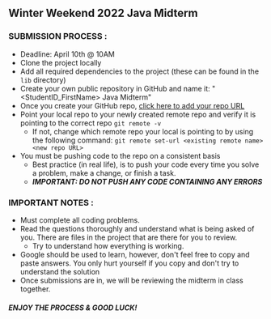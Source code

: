## Winter Weekend 2022 Java Midterm


### SUBMISSION PROCESS :
- Deadline: April 10th @ 10AM
- Clone the project locally
- Add all required dependencies to the project (these can be found in the `lib` directory)
- Create your own public repository in GitHub and name it: "<StudentID_FirstName> Java Midterm"
- Once you create your GitHub repo, [click here to add your repo URL](https://docs.google.com/spreadsheets/d/1apZkiNY3ctpmyT6SnP2jW85-w41QeYmyraBeudCi4Ao/edit?usp=sharing)
- Point your local repo to your newly created remote repo and verify it is pointing to the correct repo `git remote -v` 
  - If not, change which remote repo your local is pointing to by using the following command: `git remote set-url <existing remote name> <new repo URL>`
- You must be pushing code to the repo on a consistent basis
  - Best practice (in real life), is to push your code every time you solve a problem, make a change, or finish a task.
  - ***IMPORTANT: DO NOT PUSH ANY CODE CONTAINING ANY ERRORS***

### IMPORTANT NOTES :
- Must complete all coding problems.
- Read the questions thoroughly and understand what is being asked of you. There are files in the project that are there for you to review. 
  - Try to understand how everything is working.
- Google should be used to learn, however, don't feel free to copy and paste answers. You only hurt yourself if you copy and don't try
to understand the solution
- Once submissions are in, we will be reviewing the midterm in class together.


#### ***ENJOY THE PROCESS & GOOD LUCK!***
